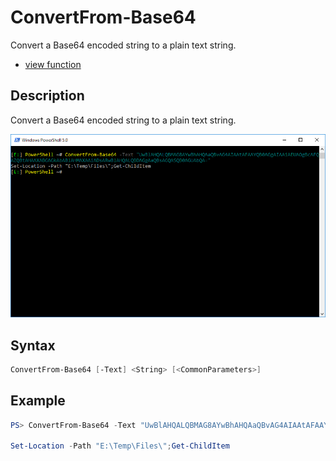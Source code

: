# ConvertFrom-Base64

Convert a Base64 encoded string to a plain text string.

* [view function](https://github.com/BornToBeRoot/PowerShell/blob/master/Module/LazyAdmin/Functions/Converter/ConvertFrom-Base64.ps1)

## Description

Convert a Base64 encoded string to a plain text string.

![Screenshot](Images/ConvertFrom-Base64.png?raw=true)

## Syntax

```powershell
ConvertFrom-Base64 [-Text] <String> [<CommonParameters>]
```

## Example

```powershell
PS> ConvertFrom-Base64 -Text "UwBlAHQALQBMAG8AYwBhAHQAaQBvAG4AIAAtAFAAYQB0AGgAIAAiAEUAOgBcAFQAZQBtAHAAXABGAGkAbABlAHMAXAAiADsARwBlAHQALQBDAGgAaQBsAGQASQB0AGUAbQA="

Set-Location -Path "E:\Temp\Files\";Get-ChildItem
```